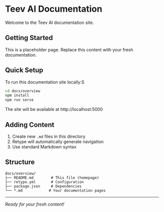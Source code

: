 # Teev AI Documentation

Welcome to the Teev AI documentation site.

## Getting Started

This is a placeholder page. Replace this content with your fresh documentation.

## Quick Setup

To run this documentation site locally:S

```bash
cd docs/overview
npm install
npm run serve
```

The site will be available at http://localhost:5000

## Adding Content

1. Create new `.md` files in this directory
2. Retype will automatically generate navigation
3. Use standard Markdown syntax

## Structure

```
docs/overview/
├── README.md        # This file (homepage)
├── retype.yml       # Configuration
├── package.json     # Dependencies
└── *.md            # Your documentation pages
```

---

*Ready for your fresh content!* 